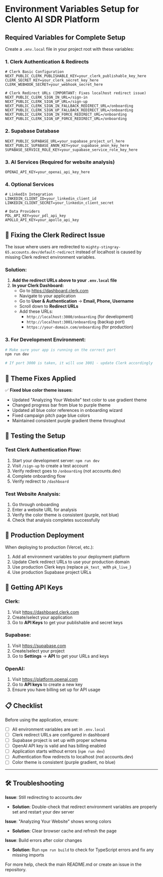 # Environment Variables Setup for Clento AI SDR Platform

## Required Variables for Complete Setup

Create a `.env.local` file in your project root with these variables:

### 1. Clerk Authentication & Redirects
```
# Clerk Basic Configuration
NEXT_PUBLIC_CLERK_PUBLISHABLE_KEY=your_clerk_publishable_key_here
CLERK_SECRET_KEY=your_clerk_secret_key_here
CLERK_WEBHOOK_SECRET=your_webhook_secret_here

# Clerk Redirect URLs (IMPORTANT: Fixes localhost redirect issue)
NEXT_PUBLIC_CLERK_SIGN_IN_URL=/sign-in
NEXT_PUBLIC_CLERK_SIGN_UP_URL=/sign-up
NEXT_PUBLIC_CLERK_SIGN_IN_FALLBACK_REDIRECT_URL=/onboarding
NEXT_PUBLIC_CLERK_SIGN_UP_FALLBACK_REDIRECT_URL=/onboarding
NEXT_PUBLIC_CLERK_SIGN_IN_FORCE_REDIRECT_URL=/onboarding
NEXT_PUBLIC_CLERK_SIGN_UP_FORCE_REDIRECT_URL=/onboarding
```

### 2. Supabase Database
```
NEXT_PUBLIC_SUPABASE_URL=your_supabase_project_url_here
NEXT_PUBLIC_SUPABASE_ANON_KEY=your_supabase_anon_key_here
SUPABASE_SERVICE_ROLE_KEY=your_supabase_service_role_key_here
```

### 3. AI Services (Required for website analysis)
```
OPENAI_API_KEY=your_openai_api_key_here
```

### 4. Optional Services
```
# LinkedIn Integration
LINKEDIN_CLIENT_ID=your_linkedin_client_id
LINKEDIN_CLIENT_SECRET=your_linkedin_client_secret

# Data Providers
PDL_API_KEY=your_pdl_api_key
APOLLO_API_KEY=your_apollo_api_key
```

## 🔧 Fixing the Clerk Redirect Issue

The issue where users are redirected to `mighty-stingray-65.accounts.dev/default-redirect` instead of localhost is caused by missing Clerk redirect environment variables.

### Solution:
1. **Add the redirect URLs above to your `.env.local` file**
2. **In your Clerk Dashboard:**
   - Go to https://dashboard.clerk.com
   - Navigate to your application
   - Go to **User & Authentication** → **Email, Phone, Username**
   - Scroll down to **Redirect URLs**
   - Add these URLs:
     - `http://localhost:3000/onboarding` (for development)
     - `http://localhost:3001/onboarding` (backup port)
     - `https://your-domain.com/onboarding` (for production)

### 3. For Development Environment:
```bash
# Make sure your app is running on the correct port
npm run dev

# If port 3000 is taken, it will use 3001 - update Clerk accordingly
```

## 🎨 Theme Fixes Applied

✅ **Fixed blue color theme issues:**
- Updated "Analyzing Your Website" text color to use gradient theme
- Changed progress bar from blue to purple theme
- Updated all blue color references in onboarding wizard
- Fixed campaign pitch page blue colors
- Maintained consistent purple gradient theme throughout

## 🧪 Testing the Setup

### Test Clerk Authentication Flow:
1. Start your development server: `npm run dev`
2. Visit `/sign-up` to create a test account
3. Verify redirect goes to `/onboarding` (not accounts.dev)
4. Complete onboarding flow
5. Verify redirect to `/dashboard`

### Test Website Analysis:
1. Go through onboarding
2. Enter a website URL for analysis
3. Verify the color theme is consistent (purple, not blue)
4. Check that analysis completes successfully

## 🚀 Production Deployment

When deploying to production (Vercel, etc.):
1. Add all environment variables to your deployment platform
2. Update Clerk redirect URLs to use your production domain
3. Use production Clerk keys (replace `pk_test_` with `pk_live_`)
4. Use production Supabase project URLs

## 🔑 Getting API Keys

### Clerk:
1. Visit https://dashboard.clerk.com
2. Create/select your application
3. Go to **API Keys** to get your publishable and secret keys

### Supabase:
1. Visit https://supabase.com
2. Create/select your project
3. Go to **Settings** → **API** to get your URLs and keys

### OpenAI:
1. Visit https://platform.openai.com
2. Go to **API keys** to create a new key
3. Ensure you have billing set up for API usage

## 📋 Checklist

Before using the application, ensure:

- [ ] All environment variables are set in `.env.local`
- [ ] Clerk redirect URLs are configured in dashboard
- [ ] Supabase project is set up with proper schema
- [ ] OpenAI API key is valid and has billing enabled
- [ ] Application starts without errors (`npm run dev`)
- [ ] Authentication flow redirects to localhost (not accounts.dev)
- [ ] Color theme is consistent (purple gradient, no blue)

---

## 🛠️ Troubleshooting

**Issue**: Still redirecting to accounts.dev
- **Solution**: Double-check that redirect environment variables are properly set and restart your dev server

**Issue**: "Analyzing Your Website" shows wrong colors
- **Solution**: Clear browser cache and refresh the page

**Issue**: Build errors after color changes
- **Solution**: Run `npm run build` to check for TypeScript errors and fix any missing imports

For more help, check the main README.md or create an issue in the repository. 